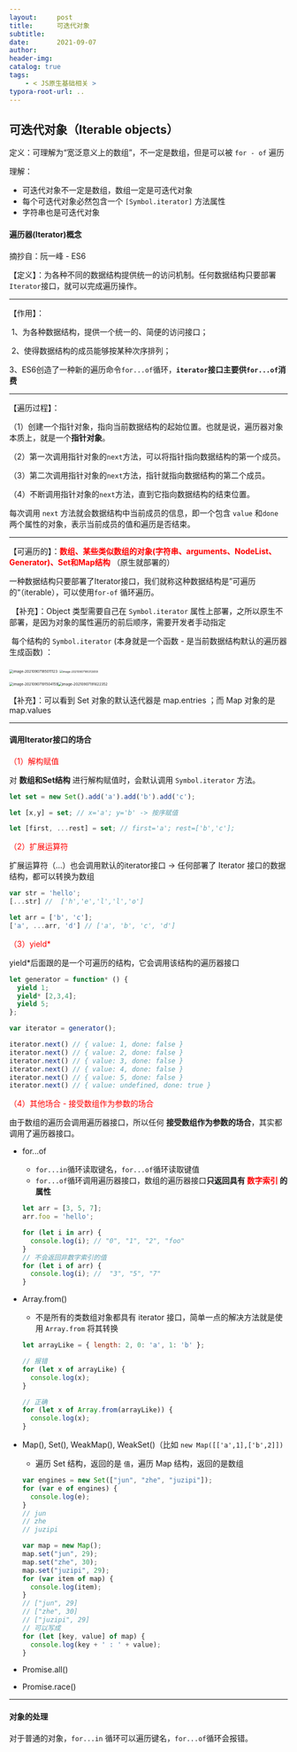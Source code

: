 ```yaml
---
layout:     post
title:      可迭代对象
subtitle:  
date:       2021-09-07
author:     
header-img: 
catalog: true
tags:
    - < JS原生基础相关 >
typora-root-url: ..
---
```


## 可迭代对象（Iterable objects）

定义：可理解为“宽泛意义上的数组”，不一定是数组，但是可以被 `for - of` 遍历

理解：

- 可迭代对象不一定是数组，数组一定是可迭代对象
- 每个可迭代对象必然包含一个 `[Symbol.iterator]` 方法属性
- 字符串也是可迭代对象



#### 遍历器(Iterator)概念

摘抄自：阮一峰 - ES6

【定义】：为各种不同的数据结构提供统一的访问机制。任何数据结构只要部署`Iterator`接口，就可以完成遍历操作。

------

【作用】：

​	1、为各种数据结构，提供一个统一的、简便的访问接口；

​	2、使得数据结构的成员能够按某种次序排列；

​	3、ES6创造了一种新的遍历命令`for...of`循环，**`iterator`接口主要供`for...of`消费**

------

【遍历过程】：

（1）创建一个指针对象，指向当前数据结构的起始位置。也就是说，遍历器对象本质上，就是一个**指针对象**。

（2）第一次调用指针对象的`next`方法，可以将指针指向数据结构的第一个成员。

（3）第二次调用指针对象的`next`方法，指针就指向数据结构的第二个成员。

（4）不断调用指针对象的`next`方法，直到它指向数据结构的结束位置。

每次调用 `next` 方法就会数据结构中当前成员的信息，即一个包含 `value` 和`done` 两个属性的对象，表示当前成员的值和遍历是否结束。

------

【可遍历的】：**<span style="color:red">数组、某些类似数组的对象(字符串、arguments、NodeList、Generator)、Set和Map结构</span>** （原生就部署的）

​	一种数据结构只要部署了Iterator接口，我们就称这种数据结构是”可遍历的“（iterable），可以使用`for-of` 循环遍历。

​	【补充】：Object 类型需要自己在 `Symbol.iterator` 属性上部署，之所以原生不部署，是因为对象的属性遍历的前后顺序，需要开发者手动指定

​	每个结构的 `Symbol.iterator`  (本身就是一个函数 - 是当前数据结构默认的遍历器生成函数) ：

<img src="/../img/assets_2019/image-20210907185011123.png" alt="image-20210907185011123" style="zoom:45%;" />

<img src="/../img/assets_2019/image-20210907185312659.png" alt="image-20210907185312659" style="zoom:35%;" />


<img src="/../img/assets_2019/image-20210907191504159.png" alt="image-20210907191504159" style="zoom:45%;" /><img src="/../img/assets_2019/image-20210907191622352.png" alt="image-20210907191622352"  style="zoom:45%;" />





【补充】：可以看到 Set 对象的默认迭代器是 map.entries ；而 Map 对象的是 map.values

------

#### 调用Iterator接口的场合

<span style="color: red">（1）解构赋值</span> 

对 **数组和Set结构** 进行解构赋值时，会默认调用 `Symbol.iterator` 方法。

```js
let set = new Set().add('a').add('b').add('c');

let [x,y] = set; // x='a'; y='b' -> 按序赋值

let [first, ...rest] = set; // first='a'; rest=['b','c'];
```

<span style="color: red">（2）扩展运算符</span> 

扩展运算符（...）也会调用默认的iterator接口 -> 任何部署了 Iterator 接口的数据结构，都可以转换为数组

```js
var str = 'hello';
[...str] //  ['h','e','l','l','o']

let arr = ['b', 'c'];
['a', ...arr, 'd'] // ['a', 'b', 'c', 'd']
```

<span style="color: red">（3）yield*</span> 

yield*后面跟的是一个可遍历的结构，它会调用该结构的遍历器接口

```js
let generator = function* () {
  yield 1;
  yield* [2,3,4];
  yield 5;
};

var iterator = generator();

iterator.next() // { value: 1, done: false }
iterator.next() // { value: 2, done: false }
iterator.next() // { value: 3, done: false }
iterator.next() // { value: 4, done: false }
iterator.next() // { value: 5, done: false }
iterator.next() // { value: undefined, done: true }
```

<span style="color: red">（4）其他场合 - 接受数组作为参数的场合</span> 

由于数组的遍历会调用遍历器接口，所以任何 **接受数组作为参数的场合**，其实都调用了遍历器接口。

- for...of

    - `for...in`循环读取键名，`for...of`循环读取键值
    - `for...of`循环调用遍历器接口，数组的遍历器接口**只返回具有<span style="color: red"> 数字索引</span> 的属性**

    ```js
    let arr = [3, 5, 7];
    arr.foo = 'hello';
    
    for (let i in arr) {
      console.log(i); // "0", "1", "2", "foo"
    }
    // 不会返回非数字索引的值
    for (let i of arr) {
      console.log(i); //  "3", "5", "7"
    }
    ```

- Array.from()

    - 不是所有的类数组对象都具有 iterator 接口，简单一点的解决方法就是使用 `Array.from` 将其转换

    ```js
    let arrayLike = { length: 2, 0: 'a', 1: 'b' };
    
    // 报错
    for (let x of arrayLike) {
      console.log(x);
    }
    
    // 正确
    for (let x of Array.from(arrayLike)) {
      console.log(x);
    }
    ```

- Map(), Set(), WeakMap(), WeakSet()（比如 `new Map([['a',1],['b',2]])`

    - 遍历 Set 结构，返回的是 `值`，遍历 Map 结构，返回的是数组

    ```js
    var engines = new Set(["jun", "zhe", "juzipi"]);
    for (var e of engines) {
      console.log(e);
    }
    // jun
    // zhe
    // juzipi
    
    var map = new Map();
    map.set("jun", 29);
    map.set("zhe", 30);
    map.set("juzipi", 29);
    for (var item of map) {
      console.log(item);
    }
    // ["jun", 29]
    // ["zhe", 30]
    // ["juzipi", 29]
    // 可以写成
    for (let [key, value] of map) {
      console.log(key + ' : ' + value);
    }
    ```

- Promise.all()

- Promise.race()

------

#### 对象的处理

对于普通的对象，`for...in` 循环可以遍历键名，`for...of`循环会报错。
